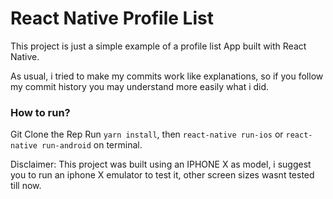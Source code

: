 # React Native Profile List

This project is just a simple example of a profile list App built with React Native.

As usual, i tried to make my commits work like explanations, so if you follow my commit history you may understand more easily what i did.

### How to run?

Git Clone the Rep
Run `yarn install`, then `react-native run-ios` or `react-native run-android` on terminal.<br>


Disclaimer: This project was built using an IPHONE X as model, i suggest you to run an iphone X emulator to test it, 
other screen sizes wasnt tested till now.
